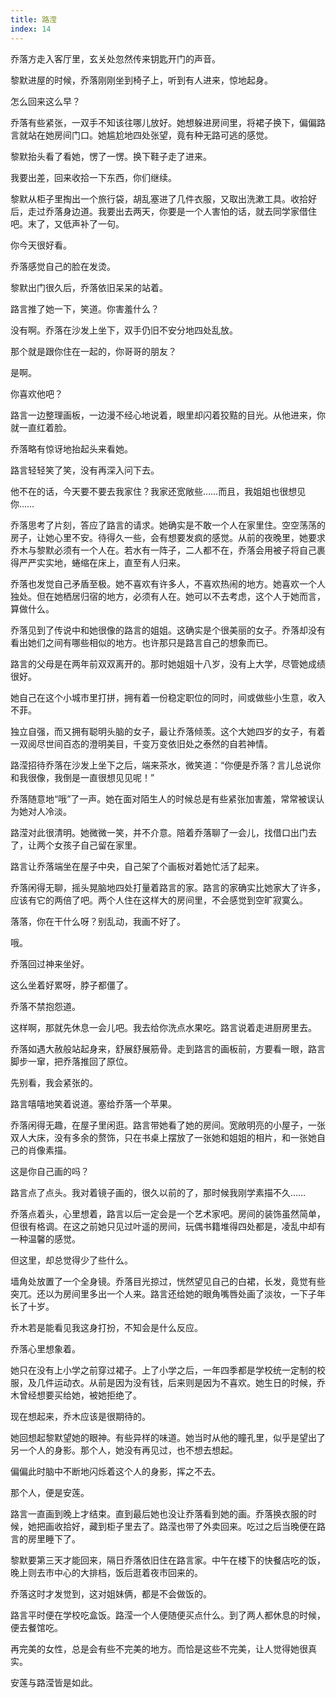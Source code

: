 ```yaml
---
title: 路滢
index: 14
---
```


乔落方走入客厅里，玄关处忽然传来钥匙开门的声音。

黎默进屋的时候，乔落刚刚坐到椅子上，听到有人进来，惊地起身。

怎么回来这么早？

乔落有些紧张，一双手不知该往哪儿放好。她想躲进房间里，将裙子换下，偏偏路言就站在她房间门口。她尴尬地四处张望，竟有种无路可逃的感觉。

黎默抬头看了看她，愣了一愣。换下鞋子走了进来。

我要出差，回来收拾一下东西，你们继续。

黎默从柜子里掏出一个旅行袋，胡乱塞进了几件衣服，又取出洗漱工具。收拾好后，走过乔落身边道。我要出去两天，你要是一个人害怕的话，就去同学家借住吧。末了，又低声补了一句。

你今天很好看。

乔落感觉自己的脸在发烫。

黎默出门很久后，乔落依旧呆呆的站着。

路言推了她一下，笑道。你害羞什么？

没有啊。乔落在沙发上坐下，双手仍旧不安分地四处乱放。

那个就是跟你住在一起的，你哥哥的朋友？

是啊。

你喜欢他吧？

路言一边整理画板，一边漫不经心地说着，眼里却闪着狡黠的目光。从他进来，你就一直红着脸。

乔落略有惊讶地抬起头来看她。

路言轻轻笑了笑，没有再深入问下去。

他不在的话，今天要不要去我家住？我家还宽敞些……而且，我姐姐也很想见你……

乔落思考了片刻，答应了路言的请求。她确实是不敢一个人在家里住。空空荡荡的房子，让她心里不安。待得久一些，会有想要发疯的感觉。从前的夜晚里，她要求乔木与黎默必须有一个人在。若水有一阵子，二人都不在，乔落会用被子将自己裹得严严实实地，蜷缩在床上，直至有人归来。

乔落也发觉自己矛盾至极。她不喜欢有许多人，不喜欢热闹的地方。她喜欢一个人独处。但在她栖居归宿的地方，必须有人在。她可以不去考虑，这个人于她而言，算做什么。

乔落见到了传说中和她很像的路言的姐姐。这确实是个很美丽的女子。乔落却没有看出她们之间有哪些相似的地方。也许那只是路言自己的想象而已。

路言的父母是在两年前双双离开的。那时她姐姐十八岁，没有上大学，尽管她成绩很好。

她自己在这个小城市里打拼，拥有着一份稳定职位的同时，间或做些小生意，收入不菲。

独立自强，而又拥有聪明头脑的女子，最让乔落倾羡。这个大她四岁的女子，有着一双阅尽世间百态的澄明美目，千变万变依旧处之泰然的自若神情。

路滢招待乔落在沙发上坐下之后，端来茶水，微笑道：“你便是乔落？言儿总说你和我很像，我倒是一直很想见见呢！”

乔落随意地“哦”了一声。她在面对陌生人的时候总是有些紧张加害羞，常常被误认为她对人冷淡。

路滢对此很清明。她微微一笑，并不介意。陪着乔落聊了一会儿，找借口出门去了，让两个女孩子自己留在家里。

路言让乔落端坐在屋子中央，自己架了个画板对着她忙活了起来。

乔落闲得无聊，摇头晃脑地四处打量着路言的家。路言的家确实比她家大了许多，应该有它的两倍了吧。两个人住在这样大的房间里，不会感觉到空旷寂寞么。

落落，你在干什么呀？别乱动，我画不好了。

哦。

乔落回过神来坐好。

这么坐着好累呀，脖子都僵了。

乔落不禁抱怨道。

这样啊，那就先休息一会儿吧。我去给你洗点水果吃。路言说着走进厨房里去。

乔落如遇大赦般站起身来，舒展舒展筋骨。走到路言的画板前，方要看一眼，路言脚步一窜，把乔落推回了原位。

先别看，我会紧张的。

路言嘻嘻地笑着说道。塞给乔落一个苹果。

乔落闲得无趣，在屋子里闲逛。路言带她看了她的房间。宽敞明亮的小屋子，一张双人大床，没有多余的赘饰，只在书桌上摆放了一张她和姐姐的相片，和一张她自己的肖像素描。

这是你自己画的吗？

路言点了点头。我对着镜子画的，很久以前的了，那时候我刚学素描不久……

乔落点着头，心里想着，路言以后一定会是一个艺术家吧。房间的装饰虽然简单，但很有格调。在这之前她只见过叶遥的房间，玩偶书籍堆得四处都是，凌乱中却有一种温馨的感觉。

但这里，却总觉得少了些什么。

墙角处放置了一个全身镜。乔落目光掠过，恍然望见自己的白裙，长发，竟觉有些突兀。还以为房间里多出一个人来。路言还给她的眼角嘴唇处画了淡妆，一下子年长了十岁。

乔木若是能看见我这身打扮，不知会是什么反应。

乔落心里想象着。

她只在没有上小学之前穿过裙子。上了小学之后，一年四季都是学校统一定制的校服，及几件运动衣。从前是因为没有钱，后来则是因为不喜欢。她生日的时候，乔木曾经想要买给她，被她拒绝了。

现在想起来，乔木应该是很期待的。

她回想起黎默望她的眼神。有些异样的味道。她当时从他的瞳孔里，似乎是望出了另一个人的身影。那个人，她没有再见过，也不想去想起。

偏偏此时脑中不断地闪烁着这个人的身影，挥之不去。

那个人，便是安莲。

路言一直画到晚上才结束。直到最后她也没让乔落看到她的画。乔落换衣服的时候，她把画收拾好，藏到柜子里去了。路滢也带了外卖回来。吃过之后当晚便在路言的房里睡下了。

黎默要第三天才能回来，隔日乔落依旧住在路言家。中午在楼下的快餐店吃的饭，晚上则去市中心的大排档，饭后逛着夜市回来的。

乔落这时才发觉到，这对姐妹俩，都是不会做饭的。

路言平时便在学校吃盒饭。路滢一个人便随便买点什么。到了两人都休息的时候，便去餐馆吃。

再完美的女性，总是会有些不完美的地方。而恰是这些不完美，让人觉得她很真实。

安莲与路滢皆是如此。
